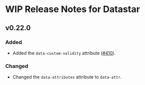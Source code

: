 # WIP Release Notes for Datastar

## v0.22.0

### Added

- Added the `data-custom-validity` attribute ([#410](https://github.com/starfederation/datastar/issues/410)).

### Changed

- Changed the `data-attributes` attribute to `data-attr`.